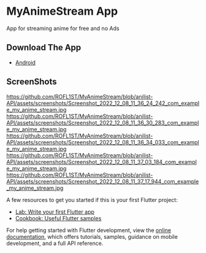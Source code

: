 # MyAnimeStream App

App for streaming anime for free and no Ads

## Download The App

- [Android](https://drive.google.com/file/d/1pNEmwHNte3MCEdfhrgWlCX2GRjjhWpnv/view?usp=share_link)

## ScreenShots
https://github.com/ROFL1ST/MyAnimeStream/blob/anilist-API/assets/screenshots/Screenshot_2022_12_08_11_36_24_242_com_example_my_anime_stream.jpg
https://github.com/ROFL1ST/MyAnimeStream/blob/anilist-API/assets/screenshots/Screenshot_2022_12_08_11_36_30_283_com_example_my_anime_stream.jpg
https://github.com/ROFL1ST/MyAnimeStream/blob/anilist-API/assets/screenshots/Screenshot_2022_12_08_11_36_34_033_com_example_my_anime_stream.jpg
https://github.com/ROFL1ST/MyAnimeStream/blob/anilist-API/assets/screenshots/Screenshot_2022_12_08_11_37_03_184_com_example_my_anime_stream.jpg
https://github.com/ROFL1ST/MyAnimeStream/blob/anilist-API/assets/screenshots/Screenshot_2022_12_08_11_37_17_944_com_example_my_anime_stream.jpg


A few resources to get you started if this is your first Flutter project:

- [Lab: Write your first Flutter app](https://docs.flutter.dev/get-started/codelab)
- [Cookbook: Useful Flutter samples](https://docs.flutter.dev/cookbook)

For help getting started with Flutter development, view the
[online documentation](https://docs.flutter.dev/), which offers tutorials,
samples, guidance on mobile development, and a full API reference.
